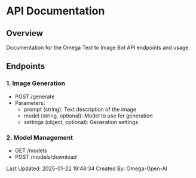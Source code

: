 # API Documentation

## Overview
Documentation for the Omega Text to Image Bot API endpoints and usage.

## Endpoints

### 1. Image Generation
- POST /generate
- Parameters:
  - prompt (string): Text description of the image
  - model (string, optional): Model to use for generation
  - settings (object, optional): Generation settings

### 2. Model Management
- GET /models
- POST /models/download

Last Updated: 2025-01-22 19:48:34
Created By: Omega-Open-AI